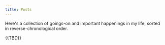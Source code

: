 ```yaml
---
title: Posts
---
```


Here's a collection of goings-on and important happenings in my life, sorted in reverse-chronological
order.

\{\{TBD\}\}
